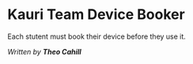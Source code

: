 # Kauri Team Device Booker

Each stutent must book their device before they use it.


*Written by **Theo Cahill***
